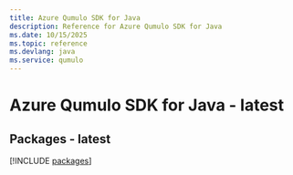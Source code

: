 ```yaml
---
title: Azure Qumulo SDK for Java
description: Reference for Azure Qumulo SDK for Java
ms.date: 10/15/2025
ms.topic: reference
ms.devlang: java
ms.service: qumulo
---
```

# Azure Qumulo SDK for Java - latest
## Packages - latest
[!INCLUDE [packages](qumulo-index.md)]